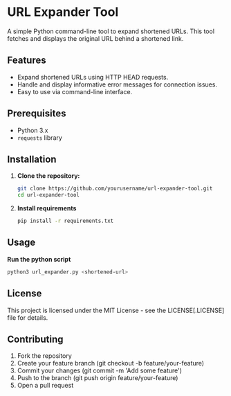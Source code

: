 # URL Expander Tool

A simple Python command-line tool to expand shortened URLs. This tool fetches and displays the original URL behind a shortened link.

## Features

- Expand shortened URLs using HTTP HEAD requests.
- Handle and display informative error messages for connection issues.
- Easy to use via command-line interface.

## Prerequisites

- Python 3.x
- `requests` library

## Installation

1. **Clone the repository:**

   ```sh
   git clone https://github.com/yourusername/url-expander-tool.git
   cd url-expander-tool

2. **Install requirements**

   ```sh
   pip install -r requirements.txt
   ```

## Usage

   **Run the python script**

   ```sh
   python3 url_expander.py <shortened-url>
   ```

## License
This project is licensed under the MIT License - see the LICENSE[.LICENSE] file for details.

##   Contributing
   1. Fork the repository
   2. Create your feature branch (git checkout -b feature/your-feature)
   3. Commit your changes (git commit -m 'Add some feature')
   4. Push to the branch (git push origin feature/your-feature)
   5. Open a pull request
